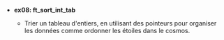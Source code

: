 - **ex08: ft_sort_int_tab**

  - Trier un tableau d'entiers, en utilisant des pointeurs pour organiser les données comme ordonner les étoiles dans le cosmos.



